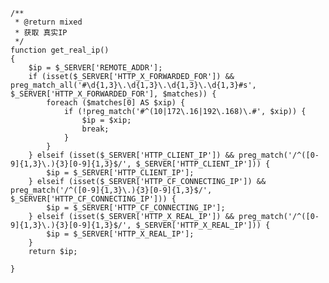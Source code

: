 	
	/**
	 * @return mixed
	 * 获取 真实IP 
	 */
	function get_real_ip()
	{
	    $ip = $_SERVER['REMOTE_ADDR'];
	    if (isset($_SERVER['HTTP_X_FORWARDED_FOR']) && preg_match_all('#\d{1,3}\.\d{1,3}\.\d{1,3}\.\d{1,3}#s', $_SERVER['HTTP_X_FORWARDED_FOR'], $matches)) {
	        foreach ($matches[0] AS $xip) {
	            if (!preg_match('#^(10|172\.16|192\.168)\.#', $xip)) {
	                $ip = $xip;
	                break;
	            }
	        }
	    } elseif (isset($_SERVER['HTTP_CLIENT_IP']) && preg_match('/^([0-9]{1,3}\.){3}[0-9]{1,3}$/', $_SERVER['HTTP_CLIENT_IP'])) {
	        $ip = $_SERVER['HTTP_CLIENT_IP'];
	    } elseif (isset($_SERVER['HTTP_CF_CONNECTING_IP']) && preg_match('/^([0-9]{1,3}\.){3}[0-9]{1,3}$/', $_SERVER['HTTP_CF_CONNECTING_IP'])) {
	        $ip = $_SERVER['HTTP_CF_CONNECTING_IP'];
	    } elseif (isset($_SERVER['HTTP_X_REAL_IP']) && preg_match('/^([0-9]{1,3}\.){3}[0-9]{1,3}$/', $_SERVER['HTTP_X_REAL_IP'])) {
	        $ip = $_SERVER['HTTP_X_REAL_IP'];
	    }
	    return $ip;
	
	}